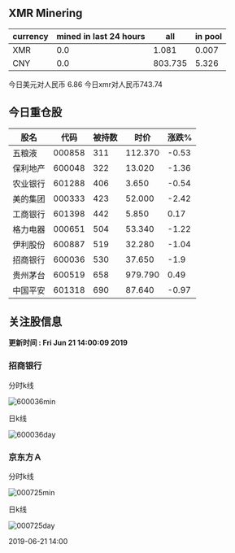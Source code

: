 ## XMR Minering

|currency|mined in last 24 hours|all|in pool|
|---|---|---|---|
|XMR|0.0|1.081|0.007|
|CNY|0.0|803.735|5.326|

今日美元对人民币 6.86	今日xmr对人民币743.74


## 今日重仓股 

|股名|代码|被持数|时价|涨跌%|
|---|---|---|---|---|
|五粮液|000858|311|112.370|-0.53|
|保利地产|600048|322|13.020|-1.36|
|农业银行|601288|406|3.650|-0.54|
|美的集团|000333|423|52.000|-2.42|
|工商银行|601398|442|5.850|0.17|
|格力电器|000651|504|53.340|-1.22|
|伊利股份|600887|519|32.280|-1.04|
|招商银行|600036|530|37.650|-1.9|
|贵州茅台|600519|658|979.790|0.49|
|中国平安|601318|690|87.640|-0.97|

## 关注股信息
**更新时间 : Fri Jun 21 14:00:09 2019**
### 招商银行 
分时k线

![600036min](http://image.sinajs.cn/newchart/min/n/sh600036.gif)

日k线

![600036day](http://image.sinajs.cn/newchart/daily/n/sh600036.gif)

### 京东方Ａ 
分时k线

![000725min](http://image.sinajs.cn/newchart/min/n/sz000725.gif)

日k线

![000725day](http://image.sinajs.cn/newchart/daily/n/sz000725.gif)

2019-06-21 14:00